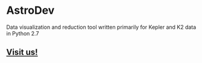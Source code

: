 # AstroDev
Data visualization and reduction tool written primarily for Kepler and K2 data in Python 2.7


## [Visit us!](https://FGCUStellarResearch.github.io)
